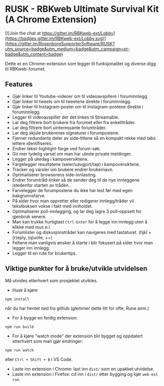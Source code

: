 # RUSK - RBKweb Ultimate Survival Kit (A Chrome Extension)

[![Join the chat at https://gitter.im/RBKweb-ext/Lobby](https://badges.gitter.im/RBKweb-ext/Lobby.svg)](https://gitter.im/RosenborgSupporterSoftware/RUSK?utm_source=badge&utm_medium=badge&utm_campaign=pr-badge&utm_content=badge)

Dette er en Chrome-extension som legger til funksjonalitet og diverse digg til RBKweb-forumet.

## Features

- Gjør linker til Youtube-videoer om til videoavspillere i foruminnlegg.
- Gjør linker til tweets om til tweetene direkte i foruminnlegg.
- Gjør linker til Instagram-poster om til Instagram-postene direkte i foruminnlegg.
- Legger til videoavspiller der det linkes til Streamable.
- Lar deg filtrere bort brukere fra forumet eller fra enkelttråder.
- Lar deg filtrere bort uinteressante forumtråder.
- Lar deg skjule brukerenes signaturer i forumpostene.
- Fjerner redundante deler av side-titlene så en kompakt rekke med tabs lettere identifiseres.
- Endrer tekst-highlight-farge ved forum-søk.
- Gir mer tydelig varsel om man har uleste private meldinger.
- Legger på ukedag i kampoversiktene.
- Fargelegger resultatene (seier/uavgjort/tap) i kampoversiktene.
- Tracker og varsler om brukere endrer brukernavn.
- Optimaliserer browserens side-innlasting.
- Endrer forumtråd-linker så de sender deg til de nye innleggene istedenfor starten av tråden.
- Farvelegger de forumpostene du ikke har lest før med egen bakgrunnsfarve.
- På sider hvor man oppretter eller redigerer innlegg/tråder vil tekstboksen vokse i takt med innholdet.
- Optimaliserer poll-innlegging, og lar deg lagre 3 poll-oppsett for gjenbruk senere.
- Man kan trykke hurtigtast `Ctrl-Enter` for å legge inn innlegg uten å klikke med mus e.l.
- Forumlister og diskusjonstråder kan navigeres med tastaturet. (hjkl + (r)eply, (q)uote, ++)
- Feltene man vanligvis ønsker å starte i blir fokusert på sider hvor man legger inn innlegg.
- Legger til en rute for brukertips.

## Viktige punkter for å bruke/utvikle utvidelsen

Må utvides etterhvert som prosjektet utvikles.

- Husk å kjøre
```
npm install
```
når du har hentet ned fra github (glemmer dette litt for ofte, Rune anm.)
- For å bygge en ferdig extension:
```
npm run build
```

- For å kjøre "watch mode" der extension blir bygget og oppdatert etterhvert som man gjør endringer:
```
npm run watch
```
eller `Ctrl + Shift + B` i VS Code.
- Laste inn extension i Chrome: last inn `dist/` som en upakket utvidelse.
- Laste inn extension i Firefox: cd inn i `dist/` etter bygging og kjør `web-ext run`.

